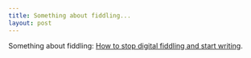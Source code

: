 ```yaml
---
title: Something about fiddling...
layout: post
---
```


[stop_fiddling]: http://writetodone.com/2009/06/17/how-to-stop-digital-fiddling-and-start-writing/ "How to stop digital fiddling and start writing"

Something about fiddling: [How to stop digital fiddling and start writing][stop_fiddling].
